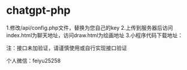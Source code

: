 # chatgpt-php
1.修改/api/config.php文件，替换为您自己的key
2.上传到服务器后访问index.html为聊天地址，访问draw.html为绘画地址
3.小程序代码下载地址：

注：接口未加验证，请谨慎使用或自行实现接口验证

个人微信：feiyu25258

